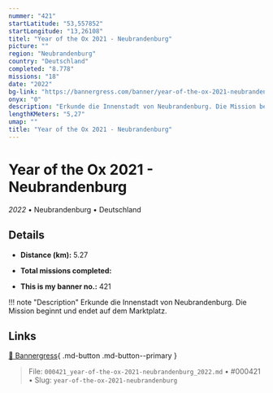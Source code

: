 ```yaml
---
nummer: "421"
startLatitude: "53,557852"
startLongitude: "13,26108"
titel: "Year of the Ox 2021 - Neubrandenburg"
picture: ""
region: "Neubrandenburg"
country: "Deutschland"
completed: "8.778"
missions: "18"
date: "2022"
bg-link: "https://bannergress.com/banner/year-of-the-ox-2021-neubrandenburg-6042"
onyx: "0"
description: "Erkunde die Innenstadt von Neubrandenburg. Die Mission beginnt und endet auf dem Marktplatz."
lengthKMeters: "5,27"
umap: ""
title: "Year of the Ox 2021 - Neubrandenburg"
---
```

# Year of the Ox 2021 - Neubrandenburg

*2022* • Neubrandenburg • Deutschland



## Details
- **Distance (km):** 5.27

- **Total missions completed:** 
- **This is my banner no.:** 421


!!! note "Description"
    Erkunde die Innenstadt von Neubrandenburg. Die Mission beginnt und endet auf dem Marktplatz.



## Links
[🔗 Bannergress](https://bannergress.com/banner/year-of-the-ox-2021-neubrandenburg-6042){ .md-button .md-button--primary }



> File: `000421_year-of-the-ox-2021-neubrandenburg_2022.md` • #000421 • Slug: `year-of-the-ox-2021-neubrandenburg`
